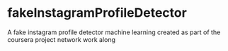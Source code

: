 # fakeInstagramProfileDetector
A fake instagram profile detector machine learning created as part of the coursera project network work along
